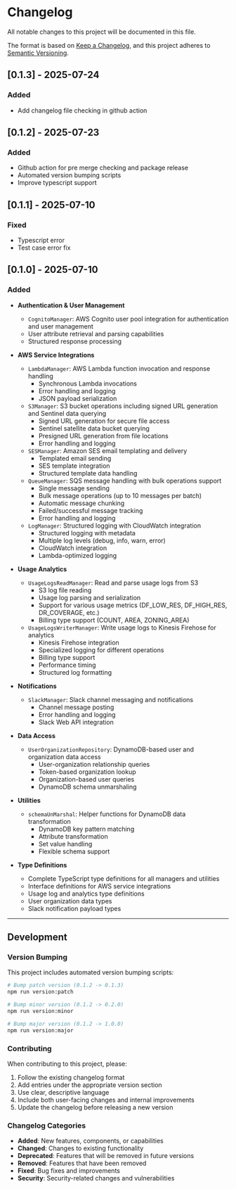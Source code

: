 # Changelog

All notable changes to this project will be documented in this file.

The format is based on [Keep a Changelog](https://keepachangelog.com/en/1.1.0/),
and this project adheres to [Semantic Versioning](https://semver.org/spec/v2.0.0.html).

## [0.1.3] - 2025-07-24

### Added

- Add changelog file checking in github action

## [0.1.2] - 2025-07-23

### Added

- Github action for pre merge checking and package release
- Automated version bumping scripts
- Improve typescript support

## [0.1.1] - 2025-07-10

### Fixed

- Typescript error
- Test case error fix

## [0.1.0] - 2025-07-10

### Added

- **Authentication & User Management**
  - `CognitoManager`: AWS Cognito user pool integration for authentication and user management
  - User attribute retrieval and parsing capabilities
  - Structured response processing

- **AWS Service Integrations**
  - `LambdaManager`: AWS Lambda function invocation and response handling
    - Synchronous Lambda invocations
    - Error handling and logging
    - JSON payload serialization
  - `S3Manager`: S3 bucket operations including signed URL generation and Sentinel data querying
    - Signed URL generation for secure file access
    - Sentinel satellite data bucket querying
    - Presigned URL generation from file locations
    - Error handling and logging
  - `SESManager`: Amazon SES email templating and delivery
    - Templated email sending
    - SES template integration
    - Structured template data handling
  - `QueueManager`: SQS message handling with bulk operations support
    - Single message sending
    - Bulk message operations (up to 10 messages per batch)
    - Automatic message chunking
    - Failed/successful message tracking
    - Error handling and logging
  - `LogManager`: Structured logging with CloudWatch integration
    - Structured logging with metadata
    - Multiple log levels (debug, info, warn, error)
    - CloudWatch integration
    - Lambda-optimized logging

- **Usage Analytics**
  - `UsageLogsReadManager`: Read and parse usage logs from S3
    - S3 log file reading
    - Usage log parsing and serialization
    - Support for various usage metrics (DF_LOW_RES, DF_HIGH_RES, DR_COVERAGE, etc.)
    - Billing type support (COUNT, AREA, ZONING_AREA)
  - `UsageLogsWriterManager`: Write usage logs to Kinesis Firehose for analytics
    - Kinesis Firehose integration
    - Specialized logging for different operations
    - Billing type support
    - Performance timing
    - Structured log formatting

- **Notifications**
  - `SlackManager`: Slack channel messaging and notifications
    - Channel message posting
    - Error handling and logging
    - Slack Web API integration

- **Data Access**
  - `UserOrganizationRepository`: DynamoDB-based user and organization data access
    - User-organization relationship queries
    - Token-based organization lookup
    - Organization-based user queries
    - DynamoDB schema unmarshaling

- **Utilities**
  - `schemaUnMarshal`: Helper functions for DynamoDB data transformation
    - DynamoDB key pattern matching
    - Attribute transformation
    - Set value handling
    - Flexible schema support

- **Type Definitions**
  - Complete TypeScript type definitions for all managers and utilities
  - Interface definitions for AWS service integrations
  - Usage log and analytics type definitions
  - User organization data types
  - Slack notification payload types

---

## Development

### Version Bumping

This project includes automated version bumping scripts:

```bash
# Bump patch version (0.1.2 -> 0.1.3)
npm run version:patch

# Bump minor version (0.1.2 -> 0.2.0)
npm run version:minor

# Bump major version (0.1.2 -> 1.0.0)
npm run version:major
```

### Contributing

When contributing to this project, please:

1. Follow the existing changelog format
2. Add entries under the appropriate version section
3. Use clear, descriptive language
4. Include both user-facing changes and internal improvements
5. Update the changelog before releasing a new version

### Changelog Categories

- **Added**: New features, components, or capabilities
- **Changed**: Changes to existing functionality
- **Deprecated**: Features that will be removed in future versions
- **Removed**: Features that have been removed
- **Fixed**: Bug fixes and improvements
- **Security**: Security-related changes and vulnerabilities
